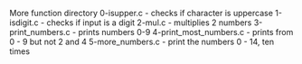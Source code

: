 More function directory
0-isupper.c - checks if character is uppercase
1-isdigit.c - checks if input is a digit
2-mul.c - multiplies 2 numbers
3-print_numbers.c - prints numbers 0-9
4-print_most_numbers.c - prints from 0 - 9  but not 2 and 4
5-more_numbers.c - print the numbers 0 - 14, ten times